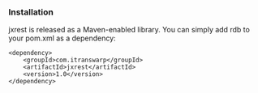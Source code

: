### Installation

jxrest is released as a Maven-enabled library. You can simply add rdb to your 
pom.xml as a dependency:

```
<dependency>
    <groupId>com.itranswarp</groupId>
    <artifactId>jxrest</artifactId>
    <version>1.0</version>
</dependency>
```
